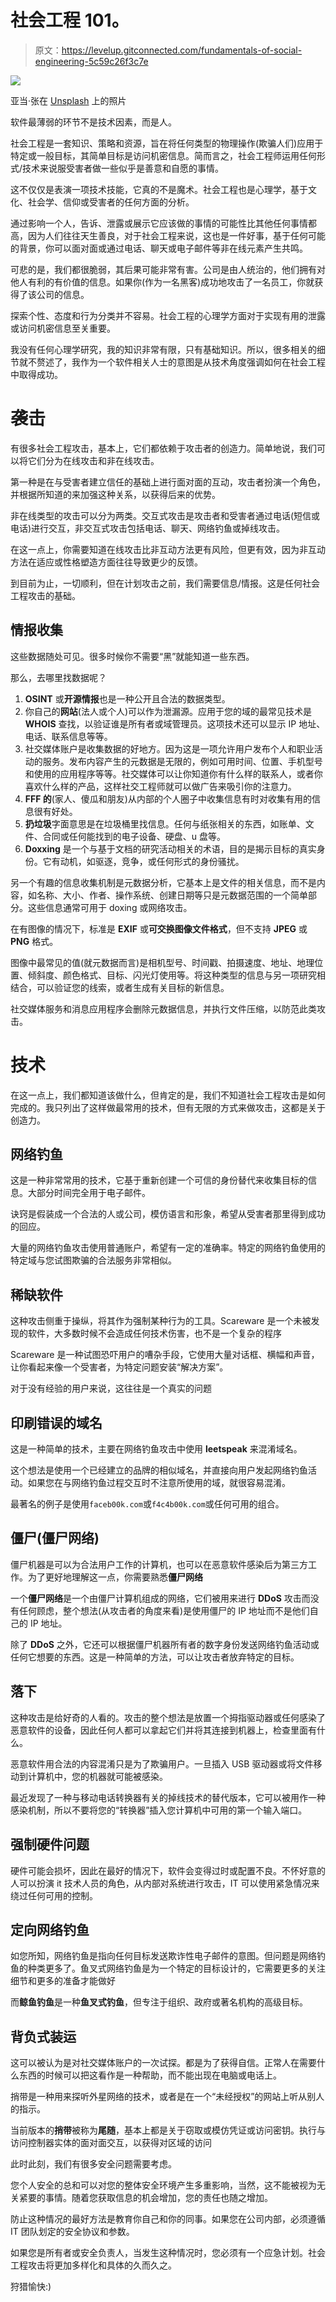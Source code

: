 # 社会工程 101。

> 原文：<https://levelup.gitconnected.com/fundamentals-of-social-engineering-5c59c26f3c7e>

![](img/fd5cfba11365f08790667240f3d49292.png)

亚当·张在 [Unsplash](https://unsplash.com?utm_source=medium&utm_medium=referral) 上的照片

软件最薄弱的环节不是技术因素，而是人。

社会工程是一套知识、策略和资源，旨在将任何类型的物理操作(欺骗人们)应用于特定或一般目标，其简单目标是访问机密信息。简而言之，社会工程师运用任何形式/技术来说服受害者做一些似乎是善意和自愿的事情。

这不仅仅是表演一项技术技能，它真的不是魔术。社会工程也是心理学，基于文化、社会学、信仰或受害者的任何方面的分析。

通过影响一个人，告诉、泄露或展示它应该做的事情的可能性比其他任何事情都高，因为人们往往天生善良，对于社会工程来说，这也是一件好事，基于任何可能的背景，你可以面对面或通过电话、聊天或电子邮件等非在线元素产生共鸣。

可悲的是，我们都很脆弱，其后果可能非常有害。公司是由人统治的，他们拥有对他人有利的有价值的信息。如果你(作为一名黑客)成功地攻击了一名员工，你就获得了该公司的信息。

探索个性、态度和行为分类并不容易。社会工程的心理学方面对于实现有用的泄露或访问机密信息至关重要。

我没有任何心理学研究，我的知识非常有限，只有基础知识。所以，很多相关的细节就不赘述了，我作为一个软件相关人士的意图是从技术角度强调如何在社会工程中取得成功。

# 袭击

有很多社会工程攻击，基本上，它们都依赖于攻击者的创造力。简单地说，我们可以将它们分为在线攻击和非在线攻击。

第一种是在与受害者建立信任的基础上进行面对面的互动，攻击者扮演一个角色，并根据所知道的来加强这种关系，以获得后来的优势。

非在线类型的攻击可以分为两类。交互式攻击是攻击者和受害者通过电话(短信或电话)进行交互，非交互式攻击包括电话、聊天、网络钓鱼或掉线攻击。

在这一点上，你需要知道在线攻击比非互动方法更有风险，但更有效，因为非互动方法在适应或性格塑造方面往往导致更少的反馈。

到目前为止，一切顺利，但在计划攻击之前，我们需要信息/情报。这是任何社会工程攻击的基础。

## 情报收集

这些数据随处可见。很多时候你不需要“黑”就能知道一些东西。

那么，去哪里找数据呢？

1.  **OSINT** 或**开源情报**也是一种公开且合法的数据类型。
2.  你自己的**网站**(法人或个人)可以作为泄漏源。应用于您的域的最常见技术是 **WHOIS** 查找，以验证谁是所有者或域管理员。这项技术还可以显示 IP 地址、电话、联系信息等等。
3.  社交媒体账户是收集数据的好地方。因为这是一项允许用户发布个人和职业活动的服务。发布内容产生的元数据是无限的，例如可用时间、位置、手机型号和使用的应用程序等等。社交媒体可以让你知道你有什么样的联系人，或者你喜欢什么样的产品，这样社交工程师就可以做广告来吸引你的注意力。
4.  **FFF 的**(家人、傻瓜和朋友)从内部的个人圈子中收集信息有时对收集有用的信息很有好处。
5.  **扔垃圾**字面意思是在垃圾桶里找信息。任何与纸张相关的东西，如账单、文件、合同或任何能找到的电子设备、硬盘、u 盘等。
6.  **Doxxing** 是一个与基于文档的研究活动相关的术语，目的是揭示目标的真实身份。它有动机，如驱逐，竞争，或任何形式的身份骚扰。

另一个有趣的信息收集机制是元数据分析，它基本上是文件的相关信息，而不是内容，如名称、大小、作者、操作系统、创建日期等只是元数据范围的一个简单部分。这些信息通常可用于 doxing 或网络攻击。

在有图像的情况下，标准是 **EXIF** 或**可交换图像文件格式**，但不支持 **JPEG** 或 **PNG** 格式。

图像中最常见的值(就元数据而言)是相机型号、时间戳、拍摄速度、地址、地理位置、倾斜度、颜色格式、目标、闪光灯使用等。将这种类型的信息与另一项研究相结合，可以验证您的线索，或者生成有关目标的新信息。

社交媒体服务和消息应用程序会删除元数据信息，并执行文件压缩，以防范此类攻击。

# 技术

在这一点上，我们都知道该做什么，但肯定的是，我们不知道社会工程攻击是如何完成的。我只列出了这样做最常用的技术，但有无限的方式来做攻击，这都是关于创造力。

## 网络钓鱼

这是一种非常常用的技术，它基于重新创建一个可信的身份替代来收集目标的信息。大部分时间完全用于电子邮件。

诀窍是假装成一个合法的人或公司，模仿语言和形象，希望从受害者那里得到成功的回应。

大量的网络钓鱼攻击使用普通账户，希望有一定的准确率。特定的网络钓鱼使用的特定域与您试图欺骗的合法服务非常相似。

## 稀缺软件

这种攻击侧重于操纵，将其作为强制某种行为的工具。Scareware 是一个未被发现的软件，大多数时候不会造成任何技术伤害，也不是一个复杂的程序

Scareware 是一种试图恐吓用户的嘈杂手段，它使用大量对话框、横幅和声音，让你看起来像一个受害者，为特定问题安装“解决方案”。

对于没有经验的用户来说，这往往是一个真实的问题

## 印刷错误的域名

这是一种简单的技术，主要在网络钓鱼攻击中使用 **leetspeak** 来混淆域名。

这个想法是使用一个已经建立的品牌的相似域名，并直接向用户发起网络钓鱼活动。如果您在与网络钓鱼过程交互时不注意所使用的域，就很容易混淆。

最著名的例子是使用`faceb00k.com`或`f4c4b00k.com`或任何可用的组合。

## 僵尸(僵尸网络)

僵尸机器是可以为合法用户工作的计算机，也可以在恶意软件感染后为第三方工作。为了更好地理解这一点，你需要熟悉**僵尸网络**

一个**僵尸网络**是一个由僵尸计算机组成的网络，它们被用来进行 **DDoS** 攻击而没有任何顾虑，整个想法(从攻击者的角度来看)是使用僵尸的 IP 地址而不是他们自己的 IP 地址。

除了 **DDoS** 之外，它还可以根据僵尸机器所有者的数字身份发送网络钓鱼活动或任何它想要的东西。这是一种简单的方法，可以让攻击者放弃特定的目标。

## 落下

这种攻击是给好奇的人看的。攻击的整个想法是放置一个拇指驱动器或任何感染了恶意软件的设备，因此任何人都可以拿起它们并将其连接到机器上，检查里面有什么。

恶意软件用合法的内容混淆只是为了欺骗用户。一旦插入 USB 驱动器或将文件移动到计算机中，您的机器就可能被感染。

最近发现了一种与移动电话转换器有关的掉线技术的替代版本，它可以被用作一种感染机制，所以不要将您的“转换器”插入您计算机中可用的第一个输入端口。

## 强制硬件问题

硬件可能会损坏，因此在最好的情况下，软件会变得过时或配置不良。不怀好意的人可以扮演 it 技术人员的角色，从内部对系统进行攻击，IT 可以使用紧急情况来绕过任何可用的控制。

## 定向网络钓鱼

如您所知，网络钓鱼是指向任何目标发送欺诈性电子邮件的意图。但问题是网络钓鱼的种类更多了。鱼叉式网络钓鱼是为一个特定的目标设计的，它需要更多的关注细节和更多的准备才能做好

而**鲸鱼钓鱼**是一种**鱼叉式钓鱼**，但专注于组织、政府或著名机构的高级目标。

## 背负式装运

这可以被认为是对社交媒体账户的一次试探。都是为了获得自信。正常人在需要什么东西的时候可以把这看作是一种帮助，而不能出现在电脑或电话上。

捎带是一种用来探听外星网络的技术，或者是在一个“未经授权”的网站上听从别人的指示。

当前版本的**捎带**被称为**尾随**，基本上都是关于窃取或模仿凭证或访问密钥。执行与访问控制器实体的面对面交互，以获得对区域的访问

此时此刻，我们有很多安全问题需要考虑。

您个人安全的总和可以对您的整体安全环境产生多重影响，当然，这不能被视为无关紧要的事情。随着您获取信息的机会增加，您的责任也随之增加。

防止这种情况的最好方法是教育你自己和你的同事。如果您在公司内部，必须遵循 IT 团队划定的安全协议和参数。

如果您是所有者或安全负责人，当发生这种情况时，您必须有一个应急计划。社会工程攻击将更加多样化和具体的久而久之。

狩猎愉快:)